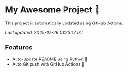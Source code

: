 # My Awesome Project 🚀

This project is automatically updated using GitHub Actions.

_Last updated: 2025-07-26 01:23:17 IST_

## Features
- Auto-update README using Python 🐍
- Auto Git push with GitHub Actions 🤖
